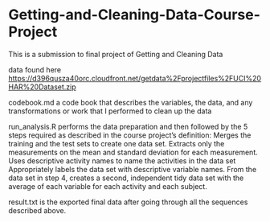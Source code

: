 # Getting-and-Cleaning-Data-Course-Project

This is a submission to final project of Getting and Cleaning Data

data found here
https://d396qusza40orc.cloudfront.net/getdata%2Fprojectfiles%2FUCI%20HAR%20Dataset.zip

codebook.md a code book that describes the variables, the data, and any transformations or work that I performed to clean up the data

run_analysis.R performs the data preparation and then followed by the 5 steps required as described in the course project’s definition:
Merges the training and the test sets to create one data set.
Extracts only the measurements on the mean and standard deviation for each measurement.
Uses descriptive activity names to name the activities in the data set
Appropriately labels the data set with descriptive variable names.
From the data set in step 4, creates a second, independent tidy data set with the average of each variable for each activity and each subject.

result.txt is the exported final data after going through all the sequences described above.